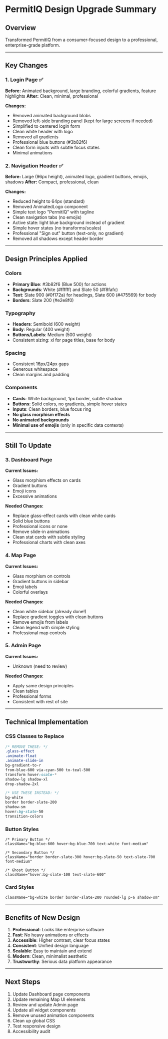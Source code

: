 # PermitIQ Design Upgrade Summary

## Overview
Transformed PermitIQ from a consumer-focused design to a professional, enterprise-grade platform.

---

## Key Changes

### 1. Login Page ✅
**Before:** Animated background, large branding, colorful gradients, feature highlights
**After:** Clean, minimal, professional

**Changes:**
- Removed animated background blobs
- Removed left-side branding panel (kept for large screens if needed)
- Simplified to centered login form
- Clean white header with logo
- Removed all gradients
- Professional blue buttons (#3b82f6)
- Clean form inputs with subtle focus states
- Minimal animations

### 2. Navigation Header ✅
**Before:** Large (96px height), animated logo, gradient buttons, emojis, shadows
**After:** Compact, professional, clean

**Changes:**
- Reduced height to 64px (standard)
- Removed AnimatedLogo component
- Simple text logo "PermitIQ" with tagline
- Clean navigation tabs (no emojis)
- Active state: light blue background instead of gradient
- Simple hover states (no transforms/scales)
- Professional "Sign out" button (text-only, no gradient)
- Removed all shadows except header border

---

## Design Principles Applied

### Colors
- **Primary Blue**: #3b82f6 (Blue 500) for actions
- **Backgrounds**: White (#ffffff) and Slate 50 (#f8fafc)
- **Text**: Slate 900 (#0f172a) for headings, Slate 600 (#475569) for body
- **Borders**: Slate 200 (#e2e8f0)

### Typography
- **Headers**: Semibold (600 weight)
- **Body**: Regular (400 weight)
- **Buttons/Labels**: Medium (500 weight)
- Consistent sizing: xl for page titles, base for body

### Spacing
- Consistent 16px/24px gaps
- Generous whitespace
- Clean margins and padding

### Components
- **Cards**: White background, 1px border, subtle shadow
- **Buttons**: Solid colors, no gradients, simple hover states
- **Inputs**: Clean borders, blue focus ring
- **No glass morphism effects**
- **No animated backgrounds**
- **Minimal use of emojis** (only in specific data contexts)

---

## Still To Update

### 3. Dashboard Page
**Current Issues:**
- Glass morphism effects on cards
- Gradient buttons
- Emoji icons
- Excessive animations

**Needed Changes:**
- Replace glass-effect cards with clean white cards
- Solid blue buttons
- Professional icons or none
- Remove slide-in animations
- Clean stat cards with subtle styling
- Professional charts with clean axes

### 4. Map Page
**Current Issues:**
- Glass morphism on controls
- Gradient buttons in sidebar
- Emoji labels
- Colorful overlays

**Needed Changes:**
- Clean white sidebar (already done!)
- Replace gradient toggles with clean buttons
- Remove emojis from labels
- Clean legend with simple styling
- Professional map controls

### 5. Admin Page
**Current Issues:**
- Unknown (need to review)

**Needed Changes:**
- Apply same design principles
- Clean tables
- Professional forms
- Consistent with rest of site

---

## Technical Implementation

### CSS Classes to Replace
```css
/* REMOVE THESE: */
.glass-effect
.animate-float
.animate-slide-in
bg-gradient-to-r
from-blue-600 via-cyan-500 to-teal-500
transform hover:scale-*
shadow-lg shadow-xl
drop-shadow-2xl

/* USE THESE INSTEAD: */
bg-white
border border-slate-200
shadow-sm
hover:bg-slate-50
transition-colors
```

### Button Styles
```tsx
/* Primary Button */
className="bg-blue-600 hover:bg-blue-700 text-white font-medium"

/* Secondary Button */
className="border border-slate-300 hover:bg-slate-50 text-slate-700 font-medium"

/* Ghost Button */
className="hover:bg-slate-100 text-slate-600"
```

### Card Styles
```tsx
className="bg-white border border-slate-200 rounded-lg p-6 shadow-sm"
```

---

## Benefits of New Design

1. **Professional**: Looks like enterprise software
2. **Fast**: No heavy animations or effects
3. **Accessible**: Higher contrast, clear focus states
4. **Consistent**: Unified design language
5. **Scalable**: Easy to maintain and extend
6. **Modern**: Clean, minimalist aesthetic
7. **Trustworthy**: Serious data platform appearance

---

## Next Steps

1. Update Dashboard page components
2. Update remaining Map UI elements
3. Review and update Admin page
4. Update all widget components
5. Remove unused animation components
6. Clean up global CSS
7. Test responsive design
8. Accessibility audit

